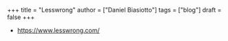 +++
title = "Lesswrong"
author = ["Daniel Biasiotto"]
tags = ["blog"]
draft = false
+++

-   <https://www.lesswrong.com/>
